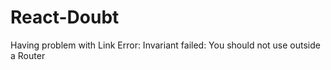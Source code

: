 # React-Doubt
Having problem with Link
Error: Invariant failed: You should not use <Link> outside a Router
